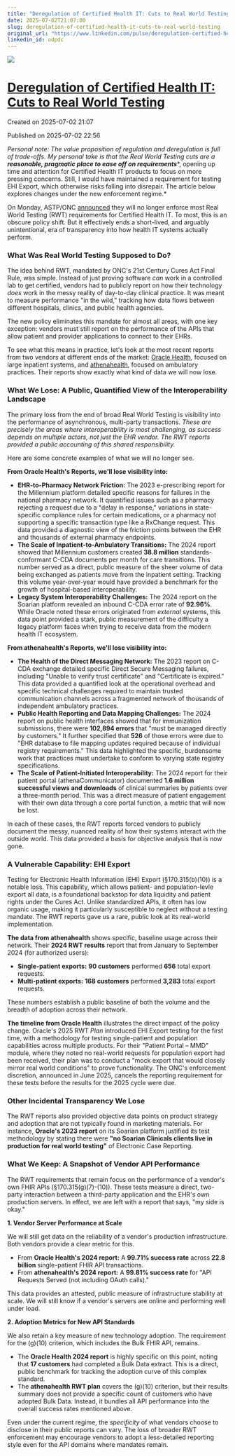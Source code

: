 ```yaml
---
title: "Deregulation of Certified Health IT: Cuts to Real World Testing"
date: 2025-07-02T21:07:00
slug: deregulation-of-certified-health-it-cuts-to-real-world-testing
original_url: "https://www.linkedin.com/pulse/deregulation-certified-health-cuts-real-world-testing-josh-mandel-md-odpdc"
linkedin_id: odpdc
---
```

![](https://media.licdn.com/mediaD5612AQGnt3KahPpUkg)

[Deregulation of Certified Health IT: Cuts to Real World Testing](/posts/deregulation-of-certified-health-it-cuts-to-real-world-testing)
========================================================================================================================================

Created on 2025-07-02 21:07

Published on 2025-07-02 22:56

*Personal note: The value proposition of regulation and deregulation is full of trade-offs. My personal take is that the Real World Testing cuts are a* ***reasonable, pragmatic place to ease off on requirements****, opening up time and attention for Certified Health IT products to focus on more pressing concerns. Still, I would have maintained a requirement for testing EHI Export, which otherwise risks falling into disrepair. The article below explores changes under the new enforcement regime.*

On Monday, ASTP/ONC [announced](https://www.healthit.gov/topic/real-world-testing-condition-and-maintenance-certification-requirements-enforcement) they will no longer enforce most Real World Testing (RWT) requirements for Certified Health IT. To most, this is an obscure policy shift. But it effectively ends a short-lived, and arguably unintentional, era of transparency into how health IT systems actually perform.

### What Was Real World Testing Supposed to Do?

The idea behind RWT, mandated by ONC's 21st Century Cures Act Final Rule, was simple. Instead of just proving software *can* work in a controlled lab to get certified, vendors had to publicly report on how their technology *does* work in the messy reality of day-to-day clinical practice. It was meant to measure performance "in the wild," tracking how data flows between different hospitals, clinics, and public health agencies.

The new policy eliminates this mandate for almost all areas, with one key exception: vendors must still report on the performance of the APIs that allow patient and provider applications to connect to their EHRs.

To see what this means in practice, let's look at the most recent reports from two vendors at different ends of the market: [Oracle Health](https://www.oracle.com/health/regulatory/certified-health-it/#real-world-testing-lnk), focused on large inpatient systems, and [athenahealth](https://www.athenahealth.com/onc-certified-health-it), focused on ambulatory practices. Their reports show exactly what kind of data we will now lose.

### What We Lose: A Public, Quantified View of the Interoperability Landscape

The primary loss from the end of broad Real World Testing is visibility into the performance of asynchronous, multi-party transactions. *These are precisely the areas where interoperability is most challenging, as success depends on multiple actors, not just the EHR vendor. The RWT reports provided a public accounting of this shared responsibility.*

Here are some concrete examples of what we will no longer see.

**From Oracle Health's Reports, we'll lose visibility into:**

* **EHR-to-Pharmacy Network Friction:** The 2023 e-prescribing report for the Millennium platform detailed specific reasons for failures in the national pharmacy network. It quantified issues such as a pharmacy rejecting a request due to a "delay in response," variations in state-specific compliance rules for certain medications, or a pharmacy not supporting a specific transaction type like a RxChange request. This data provided a diagnostic view of the friction points between the EHR and thousands of external pharmacy endpoints.
* **The Scale of Inpatient-to-Ambulatory Transitions:** The 2024 report showed that Millennium customers created **38.8 million** standards-conformant C-CDA documents per month for care transitions. This number served as a direct, public measure of the sheer volume of data being exchanged as patients move from the inpatient setting. Tracking this volume year-over-year would have provided a benchmark for the growth of hospital-based interoperability.
* **Legacy System Interoperability Challenges:** The 2024 report on the Soarian platform revealed an inbound C-CDA error rate of **92.96%**. While Oracle noted these errors originated from *external* systems, this data point provided a stark, public measurement of the difficulty a legacy platform faces when trying to receive data from the modern health IT ecosystem.

**From athenahealth's Reports, we'll lose visibility into:**

* **The Health of the Direct Messaging Network:** The 2023 report on C-CDA exchange detailed specific Direct Secure Messaging failures, including "Unable to verify trust certificate" and "Certificate is expired." This data provided a quantified look at the operational overhead and specific technical challenges required to maintain trusted communication channels across a fragmented network of thousands of independent ambulatory practices.
* **Public Health Reporting and Data Mapping Challenges:** The 2024 report on public health interfaces showed that for immunization submissions, there were **102,894 errors** that "must be managed directly by customers." It further specified that **526** of those errors were due to "EHR database to file mapping updates required because of individual registry requirements." This data highlighted the specific, burdensome work that practices must undertake to conform to varying state registry specifications.
* **The Scale of Patient-Initiated Interoperability:** The 2024 report for their patient portal (athenaCommunicator) documented **1.6 million successful views and downloads** of clinical summaries by patients over a three-month period. This was a direct measure of patient engagement with their own data through a core portal function, a metric that will now be lost.

In each of these cases, the RWT reports forced vendors to publicly document the messy, nuanced reality of how their systems interact with the outside world. This data provided a basis for objective analysis that is now gone.

### A Vulnerable Capability: EHI Export

Testing for Electronic Health Information (EHI) Export (§170.315(b)(10)) is a notable loss. This capability, which allows patient- and population-levle export all data, is a foundational backstop for data liquidity and patient rights under the Cures Act. Unlike standardized APIs, it often has low organic usage, making it particularly susceptible to neglect without a testing mandate. The RWT reports gave us a rare, public look at its real-world implementation.

**The data from athenahealth** shows specific, baseline usage across their network. Their **2024 RWT results** report that from January to September 2024 (for authorized users):

* **Single-patient exports:** **90 customers** performed **656** total export requests.
* **Multi-patient exports:** **168 customers** performed **3,283** total export requests.

These numbers establish a public baseline of both the volume and the breadth of adoption across their network.

**The timeline from Oracle Health** illustrates the direct impact of the policy change. Oracle's 2025 RWT *Plan* introduced EHI Export testing for the first time, with a methodology for testing single-patient and population capabilities across multiple products. For their "Patient Portal – MMD" module, where they noted no real-world requests for population export had been received, their plan was to conduct a "mock export that would closely mirror real world conditions" to prove functionality. The ONC's enforcement discretion, announced in June 2025, cancels the reporting requirement for these tests before the results for the 2025 cycle were due.

### Other Incidental Transparency We Lose

The RWT reports also provided objective data points on product strategy and adoption that are not typically found in marketing materials. For instance, **Oracle's 2023 report** on its Soarian platform justified its test methodology by stating there were **"no Soarian Clinicals clients live in production for real world testing"** of Electronic Case Reporting.

### What We Keep: A Snapshot of Vendor API Performance

The RWT requirements that remain focus on the performance of a vendor's own FHIR APIs (§170.315(g)(7)-(10)). These tests measure a direct, two-party interaction between a third-party application and the EHR's own production servers. In effect, we are left with a report that says, "my side is okay."

**1. Vendor Server Performance at Scale**

We will still get data on the reliability of a vendor's production infrastructure. Both vendors provide a clear metric for this.

* From **Oracle Health's 2024 report:** A **99.71% success rate** across **22.8 billion** single-patient FHIR API transactions.
* From **athenahealth's 2024 report:** A **99.81% success rate** for "API Requests Served (not including OAuth calls)."

This data provides an attested, public measure of infrastructure stability at scale. We will still know if a vendor's servers are online and performing well under load.

**2. Adoption Metrics for New API Standards**

We also retain a key measure of new technology adoption. The requirement for the (g)(10) criterion, which includes the Bulk FHIR API, remains.

* The **Oracle Health 2024 report** is highly specific on this point, noting that **17 customers** had completed a Bulk Data extract. This is a direct, public benchmark for tracking the adoption curve of this complex standard.
* The **athenahealth RWT plan** covers the (g)(10) criterion, but their results summary does not provide a specific count of customers who have adopted Bulk Data. Instead, it bundles all API performance into the overall success rates mentioned above.

Even under the current regime, the *specificity* of what vendors choose to disclose in their public reports can vary. The loss of broader RWT enforcement may encourage vendors to adopt a less-detailed reporting style even for the API domains where mandates remain.